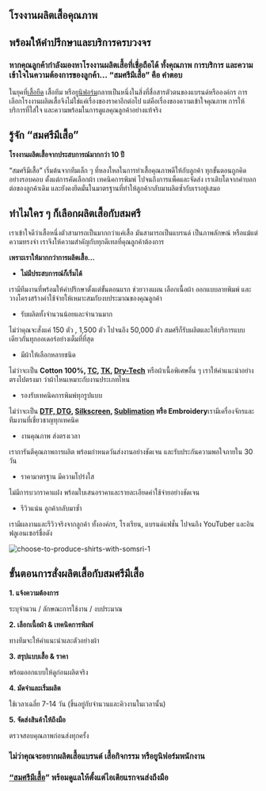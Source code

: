 ## โรงงานผลิตเสื้อคุณภาพ<br>
## พร้อมให้คำปรึกษาและบริการครบวงจร

### หากคุณลูกค้ากำลังมองหาโรงงานผลิตเสื้อที่เชื่อถือได้ ทั้งคุณภาพ การบริการ และความเข้าใจในความต้องการของลูกค้า… “สมศรีมีเสื้อ” คือ คำตอบ

ในยุคที่[เสื้อยืด](reasons-why-t-shirts-are-always-popular) เสื้อทีม หรือ[ยูนิฟอร์ม](company-shirt)กลายเป็นหนึ่งในสิ่งที่สื่อสารตัวตนของแบรนด์หรือองค์กร การเลือกโรงงานผลิตเสื้อจึงไม่ใช่แค่เรื่องของราคาอีกต่อไป แต่คือเรื่องของความเข้าใจคุณภาพ การให้บริการที่ใส่ใจ และความพร้อมในการดูแลคุณลูกค้าอย่างแท้จริง

## รู้จัก “สมศรีมีเสื้อ”

**โรงงานผลิตเสื้อจากประสบการณ์มากกว่า 10 ปี**

“สมศรีมีเสื้อ” เริ่มต้นจากทีมเล็ก ๆ ที่หลงใหลในการทำเสื้อคุณภาพดีให้กับลูกค้า ทุกขั้นตอนถูกคิดอย่างรอบคอบ ตั้งแต่การคัดเลือกผ้า เทคนิคการพิมพ์ ไปจนถึงการแพ็คและจัดส่ง เราเติบโตจากคำบอกต่อของลูกค้าเดิม และยังคงยึดมั่นในมาตรฐานที่ทำให้ลูกค้ากลับมาผลิตซ้ำกับเราอยู่เสมอ

## ทำไมใคร ๆ ก็เลือกผลิตเสื้อกับสมศรี

เราเข้าใจดีว่าเสื้อหนึ่งตัวสามารถเป็นมากกว่าแค่เสื้อ มันสามารถเป็นแบรนด์ เป็นภาพลักษณ์ หรือแม้แต่ความทรงจำ เราจึงให้ความสำคัญกับทุกดีเทลที่คุณลูกค้าต้องการ

**เพราะเราให้มากกว่าการผลิตเสื้อ…**

- **ไม่มีประสบการณ์ก็เริ่มได้**

เรามีทีมงานที่พร้อมให้คำปรึกษาตั้งแต่ขั้นตอนแรก ช่วยวางแผน เลือกเนื้อผ้า ออกแบบลายพิมพ์ และวางโครงสร้างค่าใช้จ่ายให้เหมาะสมกับงบประมาณของคุณลูกค้า

- รับผลิตทั้งจำนวนน้อยและจำนวนมาก

ไม่ว่าคุณจะสั่งแค่ 150 ตัว , 1,500 ตัว ไปจนถึง 50,000 ตัว สมศรีก็รับผลิตและให้บริการแบบเดียวกันทุกออเดอร์อย่างเต็มที่ที่สุด

- มีผ้าให้เลือกหลายชนิด

ไม่ว่าจะเป็น **Cotton 100%, [TC](what-is-tc-fabric-what-type-of-fabric), [TK](what-is-tk-fabric), [Dry-Tech](what-is-dry-tech-fabric-polo-shirt)** หรือผ้าเนื้อพิเศษอื่น ๆ เราให้คำแนะนำอย่างตรงไปตรงมา ว่าผ้าไหนเหมาะกับงานประเภทไหน

- รองรับเทคนิคการพิมพ์ทุกรูปแบบ

ไม่ว่าจะเป็น **[DTF, DTG](what-is-dft-dtg), [Silkscreen](what-is-silks-creen), [Sublimation](t-shirt-screen-printing-sublimation) หรือ Embroidery**เรามีเครื่องจักรและทีมงานที่เชี่ยวชาญทุกเทคนิค

- งานคุณภาพ ส่งตรงเวลา

เราการันตีคุณภาพการผลิต พร้อมกำหนดวันส่งงานอย่างชัดเจน และรับประกันความพอใจภายใน 30 วัน

- ราคามาตรฐาน มีความโปร่งใส

ไม่มีการบวกราคาแฝง พร้อมใบเสนอราคาและรายละเอียดค่าใช้จ่ายอย่างชัดเจน

- รีวิวแน่น ลูกค้ากลับมาซ้ำ

เรามีผลงานและรีวิวจริงจากลูกค้า ทั้งองค์กร, โรงเรียน, แบรนด์แฟชั่น ไปจนถึง YouTuber และอินฟลูเอนเซอร์ชื่อดัง

![choose-to-produce-shirts-with-somsri-1](/blog/choose-to-produce-shirts-with-somsri-1.jpg)

## ขั้นตอนการสั่งผลิตเสื้อกับสมศรีมีเสื้อ

**1. แจ้งความต้องการ**

ระบุจำนวน / ลักษณะการใช้งาน / งบประมาณ

**2. เลือกเนื้อผ้า & เทคนิคการพิมพ์**

ทางทีมจะให้คำแนะนำและตัวอย่างผ้า

**3. สรุปแบบเสื้อ & ราคา**

พร้อมออกแบบให้ดูก่อนผลิตจริง

**4. มัดจำและเริ่มผลิต**

ใช้เวลาเฉลี่ย 7-14 วัน (ขึ้นอยู่กับจำนวนและคิวงานในเวลานั้น)

**5. จัดส่งสินค้าให้ถึงมือ**

ตรวจสอบคุณภาพก่อนส่งทุกครั้ง

### ไม่ว่าคุณจะอยากผลิตเสื้อแบรนด์ เสื้อกิจกรรม หรือยูนิฟอร์มพนักงาน<br>
### [“สมศรีมีเสื้อ](/)” พร้อมดูแลให้ตั้งแต่ไอเดียแรกจนส่งถึงมือ